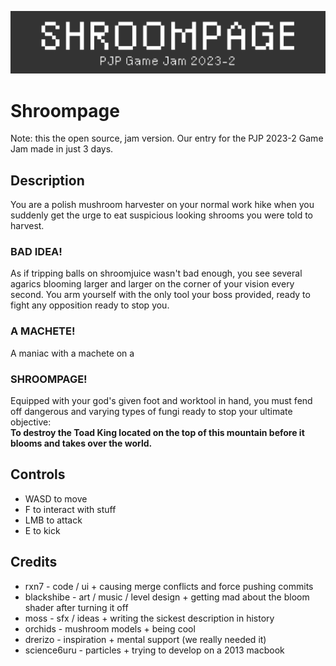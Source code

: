 ![Game Logo](Textures/jam.png)

# Shroompage

Note: this the open source, jam version.
Our entry for the PJP 2023-2 Game Jam made in just 3 days.

## Description

You are a polish mushroom harvester on your normal work hike when you suddenly get the urge to eat suspicious looking shrooms you were told to harvest.

### BAD IDEA!

As if tripping balls on shroomjuice wasn't bad enough, you see several agarics blooming larger and larger on the corner of your vision every second. You arm yourself with the only tool your boss provided, ready to fight any opposition ready to stop you.

### A MACHETE!

A maniac with a machete on a

### SHROOMPAGE!

Equipped with your god's given foot and worktool in hand, you must fend off dangerous and varying types of fungi ready to stop your ultimate objective:<br/>
**To destroy the Toad King located on the top of this mountain before it blooms and takes over the world.**

## Controls

-   WASD to move
-   F to interact with stuff
-   LMB to attack
-   E to kick

## Credits

-   rxn7 - code / ui + causing merge conflicts and force pushing commits
-   blackshibe - art / music / level design + getting mad about the bloom shader after turning it off
-   moss - sfx / ideas + writing the sickest description in history
-   orchids - mushroom models + being cool
-   drerizo - inspiration + mental support (we really needed it)
-   science6uru - particles + trying to develop on a 2013 macbook
